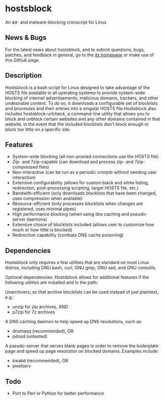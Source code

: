 hostsblock
==========
An ad- and malware-blocking cronscript for Linux

News & Bugs
-----------
For the latest news about hostsblock, and to submit questions, bugs, patches, and feedback in general, go to the [its homepage](http://gaenserich.github.com/hostsblock/) or make use of this Github page.

Description
-----------
Hostsblock is a bash script for Linux designed to take advantage of the HOSTS file available in all operating systems to provide system-wide blocking of internet advertisements, malicious domains, trackers, and other undesirable content. To do so, it downloads a configurable set of blocklists and processes and their entries into a singular HOSTS file.Hostsblock also includes hostsblock-urlcheck, a command-line utility that allows you to block and unblock certain websites and any other domains contained in that website, in the event that the included blocklists don't block enough or block too little on a specific site.

Features
--------
* System-wide blocking (all non-proxied connections use the HOSTS file)
* Zip- and 7zip-capable (can download and process zip- and 7zip-compressed files)
* Non-interactive (can be run as a periodic cronjob without needing user interaction)
* Extensive configurability (allows for custom black and white listing, redirection, post-processing scripting, target HOSTS file, etc.)
* Bandwith-efficient (only downloads blocklists that have been changed, uses compression when available)
* Resource-efficient (only processes blocklists when changes are registered, uses minimal pipes)
* High performance blocking (when using dns caching and pseudo-server daemons)
* Extensive choice of blocklists included (allows user to customize how much or how little is blocked)
* Redirection capability (combats DNS cache poisoning)

Dependencies
------------
Hostsblock only requires a few utilities that are standard on most Linux distros, including GNU bash, curl, GNU grep, GNU sed, and GNU coreutils.

Optional dependencies. Hostsblock allows for additional features if the following utilities are installed and in the path:

Unarchivers, so that archive blocklists can be used instead of just plaintext, e.g.:
* unzip for zip archives, AND
* p7zip for 7z archives

A DNS caching daemon to help speed up DNS resolutions, such as:
* dnsmasq (recommended), OR
* pdnsd (untested)

A pseudo-server that serves blank pages in order to remove the boilerplate page and speed up page resolution on blocked domains. Examples include:
* kwakd (recommended), OR
* pixelserv

Todo
----
* Port to Perl or Python for better performance
